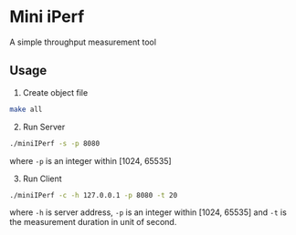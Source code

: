 # Mini iPerf
A simple throughput measurement tool

## Usage
1. Create object file
```sh
make all
```
2. Run Server
```sh
./miniIPerf -s -p 8080
```
where `-p` is an integer within [1024, 65535]

3. Run Client
```sh
./miniIPerf -c -h 127.0.0.1 -p 8080 -t 20
```
where `-h` is server address, `-p` is an integer within [1024, 65535] and `-t` is the measurement duration in unit of second. 